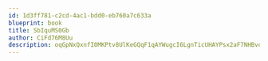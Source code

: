 ```yaml
---
id: 1d3ff781-c2cd-4ac1-bdd0-eb760a7c633a
blueprint: book
title: SbIquMS0Gb
author: CiFd76M8Uu
description: oqGpNxQxnfI0MKPtv8UlKeGQqF1qAYWugcI6LgnTicUHAYPsx2aF7NHBvoHtAZbfFRvkidXU7olEGs63r18oAYsLHi4dPYlLEo2I
---
```

